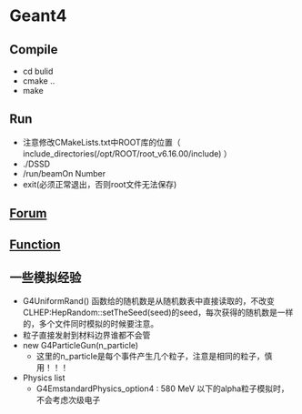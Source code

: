 # Geant4

## Compile
  - cd bulid
  - cmake ..
  - make
## Run
  - 注意修改CMakeLists.txt中ROOT库的位置（ include_directories(/opt/ROOT/root_v6.16.00/include) ）
  - ./DSSD
  -  /run/beamOn Number
  -  exit(必须正常退出，否则root文件无法保存)
## [Forum](https://geant4-forum.web.cern.ch/) 
## [Function](./Function/README.md)
## 一些模拟经验
  - G4UniformRand() 函数给的随机数是从随机数表中直接读取的，不改变CLHEP:HepRandom::setTheSeed(seed)的seed，每次获得的随机数是一样的，多个文件同时模拟的时候要注意。
  - 粒子直接发射到材料边界谁都不会管
  - new G4ParticleGun(n_particle)
    - 这里的n_particle是每个事件产生几个粒子，注意是相同的粒子，慎用！！！
  - Physics list
    - G4EmstandardPhysics_option4 : 580 MeV 以下的alpha粒子模拟时，不会考虑次级电子
